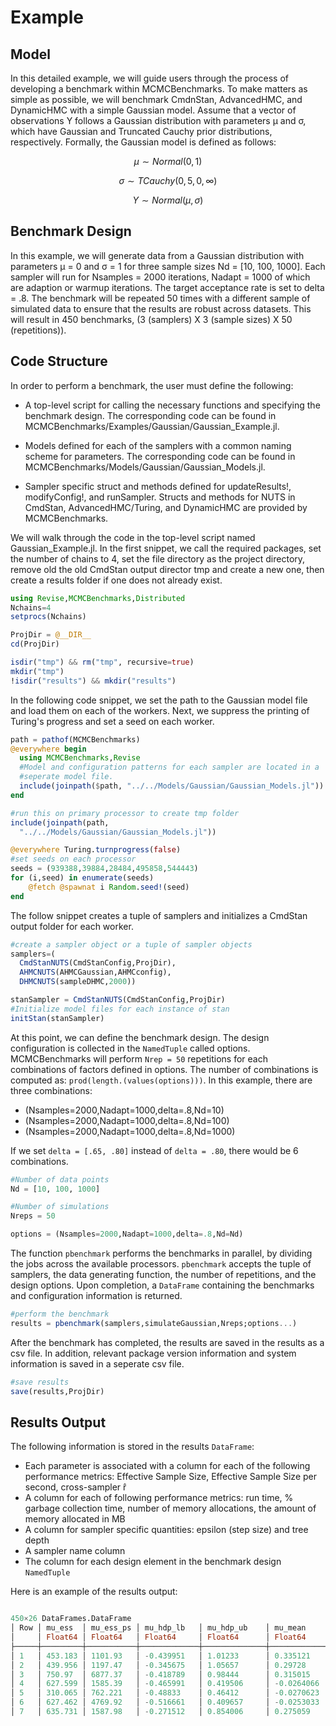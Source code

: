 # Example

## Model

In this detailed example, we will guide users through the process of developing a benchmark within MCMCBenchmarks. To make matters as simple as possible, we will benchmark CmdnStan, AdvancedHMC, and DynamicHMC with a simple Gaussian model. Assume that a vector of observations Y follows a Gaussian distribution with parameters μ and σ, which have Gaussian and Truncated Cauchy prior distributions, respectively. Formally, the Gaussian model is defined as follows:


```math
\mu \sim Normal(0,1)
```
```math
\sigma \sim TCauchy(0,5,0,\infty)
```
```math
Y \sim Normal(\mu,\sigma)
```

## Benchmark Design

In this example, we will generate data from a Gaussian distribution with parameters μ = 0 and σ = 1 for three sample sizes Nd = [10, 100, 1000]. Each sampler will run for Nsamples = 2000 iterations, Nadapt = 1000 of which are adaption or warmup iterations. The target acceptance rate is set to delta = .8. The benchmark will be repeated 50 times with a different sample of simulated data to ensure that the results are robust across datasets. This will result in 450 benchmarks, (3 (samplers) X 3 (sample sizes) X 50 (repetitions)).

## Code Structure

In order to perform a benchmark, the user must define the following:

* A top-level script for calling the necessary functions and specifying the benchmark design. The corresponding code can be found in MCMCBenchmarks/Examples/Gaussian/Gaussian_Example.jl.

* Models defined for each of the samplers with a common naming scheme for parameters. The corresponding code can be found in MCMCBenchmarks/Models/Gaussian/Gaussian_Models.jl.

* Sampler specific struct and methods defined for updateResults!, modifyConfig!, and runSampler. Structs and methods for NUTS in CmdStan, AdvancedHMC/Turing, and DynamicHMC are provided by MCMCBenchmarks.


We will walk through the code in the top-level script named Gaussian_Example.jl. In the first snippet, we call the required packages, set the number of chains to 4, set the file directory as the project directory, remove old the old CmdStan output director tmp and create a new one, then create a results folder if one does not already exist.  

```julia
using Revise,MCMCBenchmarks,Distributed
Nchains=4
setprocs(Nchains)

ProjDir = @__DIR__
cd(ProjDir)

isdir("tmp") && rm("tmp", recursive=true)
mkdir("tmp")
!isdir("results") && mkdir("results")
```

In the following code snippet, we set the path to the Gaussian model file and load them on each of the workers. Next, we suppress the printing of Turing's progress and set a seed on each worker.

```julia
path = pathof(MCMCBenchmarks)
@everywhere begin
  using MCMCBenchmarks,Revise
  #Model and configuration patterns for each sampler are located in a
  #seperate model file.
  include(joinpath($path, "../../Models/Gaussian/Gaussian_Models.jl"))
end

#run this on primary processor to create tmp folder
include(joinpath(path,
  "../../Models/Gaussian/Gaussian_Models.jl"))

@everywhere Turing.turnprogress(false)
#set seeds on each processor
seeds = (939388,39884,28484,495858,544443)
for (i,seed) in enumerate(seeds)
    @fetch @spawnat i Random.seed!(seed)
end
```

The follow snippet creates a tuple of samplers and initializes a CmdStan output folder for each worker.

```julia
#create a sampler object or a tuple of sampler objects
samplers=(
  CmdStanNUTS(CmdStanConfig,ProjDir),
  AHMCNUTS(AHMCGaussian,AHMCconfig),
  DHMCNUTS(sampleDHMC,2000))

stanSampler = CmdStanNUTS(CmdStanConfig,ProjDir)
#Initialize model files for each instance of stan
initStan(stanSampler)
```

At this point, we can define the benchmark design. The design configuration is collected in the `NamedTuple` called options. MCMCBenchmarks will perform `Nrep = 50` repetitions for each combinations of factors defined in options. The number of combinations is computed as: `prod(length.(values(options)))`. In this example, there are three combinations:

* (Nsamples=2000,Nadapt=1000,delta=.8,Nd=10)
* (Nsamples=2000,Nadapt=1000,delta=.8,Nd=100)
* (Nsamples=2000,Nadapt=1000,delta=.8,Nd=1000)

If we set `delta = [.65, .80]` instead of `delta = .80`, there would be 6 combinations.

```julia
#Number of data points
Nd = [10, 100, 1000]

#Number of simulations
Nreps = 50

options = (Nsamples=2000,Nadapt=1000,delta=.8,Nd=Nd)
```

The function `pbenchmark` performs the benchmarks in parallel, by dividing the jobs across the available processors. `pbenchmark` accepts the tuple of samplers, the data generating function, the number of repetitions, and the design options. Upon completion, a `DataFrame` containing the benchmarks and configuration information is returned.

```julia  
#perform the benchmark
results = pbenchmark(samplers,simulateGaussian,Nreps;options...)
```

After the benchmark has completed, the results are saved in the results as a csv file. In addition, relevant package version information and system information is saved in a seperate csv file.

```julia
#save results
save(results,ProjDir)
```
## Results Output
The following information is stored in the results `DataFrame`:

* Each parameter is associated with a column for each of the following performance metrics: Effective Sample Size, Effective Sample Size per second, cross-sampler r̂
* A column for each of following performance metrics: run time, % garbage collection time, number of memory allocations, the amount of memory allocated in MB
* A column for sampler specific quantities: epsilon (step size) and tree depth
* A sampler name column
* The column for each design element in the benchmark design `NamedTuple`

Here is an example of the results output:

```julia

450×26 DataFrames.DataFrame
│ Row │ mu_ess  │ mu_ess_ps │ mu_hdp_lb   │ mu_hdp_ub    │ mu_mean      │ mu_r_hat │ sigma_ess │ sigma_ess_ps │ sigma_hdp_lb │ sigma_hdp_ub │ sigma_mean │ sigma_r_hat │ epsilon  │ tree_depth │ time      │ megabytes │ gctime     │ gcpercent  │ allocations │ sampler     │ Nsamples │ Nadapt │ delta   │ Nd    │ mu_sampler_rhat │ sigma_sampler_rhat │
│     │ Float64 │ Float64   │ Float64     │ Float64      │ Float64      │ Float64  │ Float64   │ Float64      │ Float64      │ Float64      │ Float64    │ Float64     │ Float64  │ Float64    │ Float64   │ Float64   │ Float64    │ Float64    │ Int64       │ String      │ Int64    │ Int64  │ Float64 │ Int64 │ Float64         │ Float64            │
├─────┼─────────┼───────────┼─────────────┼──────────────┼──────────────┼──────────┼───────────┼──────────────┼──────────────┼──────────────┼────────────┼─────────────┼──────────┼────────────┼───────────┼───────────┼────────────┼────────────┼─────────────┼─────────────┼──────────┼────────┼─────────┼───────┼─────────────────┼────────────────────┤
│ 1   │ 453.183 │ 1101.93   │ -0.439951   │ 1.01233      │ 0.335121     │ 1.01192  │ 561.67    │ 1365.72      │ 0.694345     │ 1.85464      │ 1.20432    │ 0.999773    │ 0.769406 │ 2.113      │ 0.411262  │ 7.78675   │ 0.0        │ 0.0        │ 175314      │ CmdStanNUTS │ 2000     │ 1000   │ 0.8     │ 10    │ 1.00571         │ 1.00186            │
│ 2   │ 439.956 │ 1197.47   │ -0.345675   │ 1.05657      │ 0.29728      │ 1.01183  │ 349.387   │ 950.962      │ 0.680205     │ 1.96625      │ 1.2538     │ 0.999099    │ 0.706563 │ 2.219      │ 0.367404  │ 233.422   │ 0.0741201  │ 0.20174    │ 2654525     │ AHMCNUTS    │ 2000     │ 1000   │ 0.8     │ 10    │ 1.00571         │ 1.00186            │
│ 3   │ 750.97  │ 6877.37   │ -0.418789   │ 0.98444      │ 0.315015     │ 1.00147  │ 436.824   │ 4000.43      │ 0.685377     │ 1.88949      │ 1.20968    │ 1.00001     │ 0.793221 │ 1.915      │ 0.109194  │ 58.6358   │ 0.0288007  │ 0.263756   │ 1530417     │ DHMCNUTS    │ 2000     │ 1000   │ 0.8     │ 10    │ 1.00571         │ 1.00186            │
│ 4   │ 627.599 │ 1585.39   │ -0.465991   │ 0.419506     │ -0.0264066   │ 1.00156  │ 687.419   │ 1736.51      │ 0.41708      │ 1.11226      │ 0.723098   │ 1.0025      │ 0.853159 │ 1.842      │ 0.395863  │ 7.26259   │ 0.0        │ 0.0        │ 165981      │ CmdStanNUTS │ 2000     │ 1000   │ 0.8     │ 10    │ 0.999527        │ 1.00135            │
│ 5   │ 310.065 │ 762.221   │ -0.48833    │ 0.46412      │ -0.0270623   │ 0.999198 │ 375.669   │ 923.491      │ 0.354449     │ 1.16472      │ 0.747474   │ 0.99918     │ 0.718885 │ 2.269      │ 0.406792  │ 236.96    │ 0.0790683  │ 0.19437    │ 2731926     │ AHMCNUTS    │ 2000     │ 1000   │ 0.8     │ 10    │ 0.999527        │ 1.00135            │
│ 6   │ 627.462 │ 4769.92   │ -0.516661   │ 0.409657     │ -0.0253033   │ 0.999118 │ 388.73    │ 2955.1       │ 0.406456     │ 1.11744      │ 0.743553   │ 0.999008    │ 0.429143 │ 2.317      │ 0.131546  │ 71.1897   │ 0.0312859  │ 0.237833   │ 1877320     │ DHMCNUTS    │ 2000     │ 1000   │ 0.8     │ 10    │ 0.999527        │ 1.00135            │
│ 7   │ 635.731 │ 1587.98   │ -0.271512   │ 0.854006     │ 0.275059     │ 1.0016   │ 576.698   │ 1440.52      │ 0.537828     │ 1.43556      │ 0.953825   │ 0.999986    │ 0.779473 │ 1.906      │ 0.400339  │ 7.25304   │ 0.0        │ 0.0        │ 165982      │ CmdStanNUTS │ 2000     │ 1000   │ 0.8     │ 10    │ 0.999831        │ 1.00377            │
```
